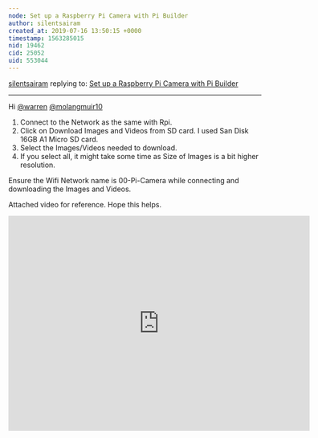 ```yaml
---
node: Set up a Raspberry Pi Camera with Pi Builder
author: silentsairam
created_at: 2019-07-16 13:50:15 +0000
timestamp: 1563285015
nid: 19462
cid: 25052
uid: 553044
---
```




[silentsairam](../profile/silentsairam) replying to: [Set up a Raspberry Pi Camera with Pi Builder](../notes/warren/05-20-2019/set-up-a-raspberry-pi-camera-with-pi-builder)

----
Hi [@warren](/profile/warren)  [@molangmuir10](/profile/molangmuir10) 

1. Connect to the Network as the same with Rpi.
2. Click on Download Images and Videos from SD card. I used San Disk 16GB A1 Micro SD card.
3. Select the Images/Videos needed to download.
4. If you select all, it might take some time as Size of Images is a bit higher resolution.

Ensure the Wifi  Network name is 00-Pi-Camera while connecting and downloading the Images and Videos.

Attached video for reference. Hope this helps.

<iframe width="600" height="428" src="https://www.youtube.com/embed/zhzBG97EmI0" frameborder="0" allow="accelerometer; autoplay; encrypted-media; gyroscope; picture-in-picture" allowfullscreen></iframe>